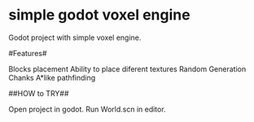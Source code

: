 # simple godot voxel engine

Godot project with simple voxel engine.

#Features#

Blocks placement
Ability to place diferent textures
Random Generation
Chanks
A*like pathfinding


##HOW to TRY##

Open project in godot.
Run World.scn in editor.

